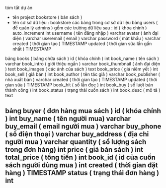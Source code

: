 tóm tắt dự án
- tên project bookstore ( bán sách )
- tên cơ sở dữ liệu : bookstore
các bảng trong cơ sở dữ liệu
bảng users ( để quản lý admins )
gồm các trường dữ liệu sau :
id ( khóa chính ) auto_increment int
username ( tên đăng nhập ) varchar
avatar ( ảnh đại diện ) varchar
useremail ( email ) varchar
password ( mật khẩu ) varchar
created ( thời gian tạo ) TIMESTAMP
updated ( thời gian sửa lần gần nhất ) TIMESTAMP

bảng books ( bảng chứa sách )
id ( khóa chính ) int 
book_name ( tên sách ) varchar
book_intro ( giới thiệu ngắn ) varchar
book_thumbnail ( ảnh đại diện ) text
book_images ( các ảnh của sách ) text
book_price ( giá niêm yết ) int
book_sell ( giá bán ) int
book_author ( tên tác giả ) varchar
book_publisher ( nhà xuất bản ) varchar
created ( thời gian tạo ) TIMESTAMP
updated ( thời gian sửa ) TIMESTAMP
book_hit ( số lần đọc )  int
book_buy ( số lượt bán thành công ) int
book_status ( trạng thái cuốn sách ) int
book_desc ( mô tả ) text

bảng buyer ( đơn hàng mua sách )
id ( khóa chính ) int
buy_name ( tên người mua) varchar
buy_email ( email người mua ) varchar
buy_phone ( số điện thoại ) varchar
buy_address ( địa chỉ người mua ) varchar
quantity ( số lượng sách trong đơn hàng) int
price ( giá bán sách ) int
total_price ( tổng tiền )  int
book_id ( id của cuốn sách người dùng mua ) int
created ( thời gian đặt hàng ) TIMESTAMP
status ( trạng thái đơn hàng ) int 
-- 


